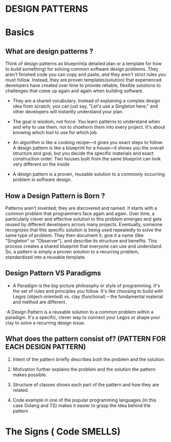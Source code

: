 # DESIGN PATTERNS


# Basics


## What are design patterns ?

Think of design patterns as blueprint(a detailed plan or a template for how to build something) for solving common software design problems. They aren't finished code you can copy and paste, and they aren't strict rules you must follow.
Instead, they are proven templates(solution) that experienced developers have created over time to provide reliable, flexible solutions to challenges that come up again and again when building software.

- They are a shared vocabulary. Instead of explaining a complex design idea from scratch, you can just say, "Let's use a Singleton here," and other developers will instantly understand your plan.

- The goal is wisdom, not force. You learn patterns to understand when and why to use them, not to shoehorn them into every project. It's about knowing which tool to use for which job.

- An algorithm is like a cooking recipe—it gives you exact steps to follow. A design pattern is like a blueprint for a house—it shows you the overall structure and goal, but you decide the specific materials and exact construction order. Two houses built from the same blueprint can look very different on the inside

- A design pattern is a proven, reusable solution to a commonly occurring problem in software design.


## How a Design Pattern is Born ?

Patterns aren't invented; they are discovered and named. It starts with a common problem that programmers face again and again. Over time, a particularly clever and effective solution to this problem emerges and gets reused by different developers across many projects. Eventually, someone recognizes that this specific solution is being used repeatedly to solve the same type of problem. They then document it, give it a name (like "Singleton" or "Observer"), and describe its structure and benefits. This process creates a shared blueprint that everyone can use and understand. So, a pattern is simply a proven solution to a recurring problem, standardized into a reusable template.


## Design Pattern VS Paradigms

- A Paradigm is the big-picture philosophy or style of programming. It's the set of rules and principles you follow. It's like choosing to build with Legos (object-oriented) vs. clay (functional) – the fundamental material and method are different.

-A Design Pattern is a reusable solution to a common problem within a paradigm. It's a specific, clever way to connect your Legos or shape your clay to solve a recurring design issue.


## What does the pattern consist of? (PATTERN FOR EACH DESIGN PATTERN)  

1. Intent of the pattern briefly describes both the problem and the solution.

2. Motivation further explains the problem and the solution the pattern makes possible.

3. Structure of classes shows each part of the pattern and how they are related.

4. Code example in one of the popular programming languages (in this case Golang and TS) makes it easier to grasp the idea behind the pattern

# The Signs ( Code SMELLS)
